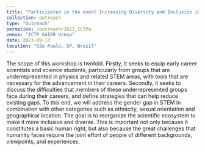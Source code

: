 ```yaml
---
title: "Participated in the event Increasing Diversity and Inclusion in Science"
collection: outreach
type: "Outreach"
permalink: /outreach/2023_ICTPa
venue: "ICTP SAIFR Unesp"
date: 2023-09-13
location: "São Paulo, SP, Brazil"
---
```


The scope of this workshop is twofold. Firstly, it seeks to equip early career scientists and science students, particularly from groups that are underrepresented in physics and related STEM areas, with tools that are necessary for the advancement in their careers. Secondly, it seeks to discuss the difficulties that members of these underrepresented groups face during their careers, and define strategies that can help reduce existing gaps. To this end, we will address the gender gap in STEM in combination with other categories such as ethnicity, sexual orientation and geographical location. The goal is to reorganize the scientific ecosystem to make it more inclusive and diverse. This is important not only because it constitutes a basic human right, but also because the great challenges that humanity faces require the joint effort of people of different backgrounds, viewpoints, and experiences. 
